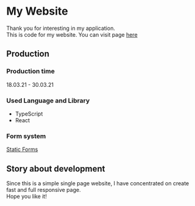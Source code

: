 # My Website
Thank you for interesting in my application. \
This is code for my website. You can visit page [here](https://my-web-site-2d168.web.app/)

## Production
### Production time
18.03.21 - 30.03.21

### Used Language and Library
- TypeScript
- React

### Form system
[Static Forms](https://www.staticforms.xyz/)

## Story about development
Since this is a simple single page website, I have concentrated on create fast and full responsive page. \
Hope you like it!
